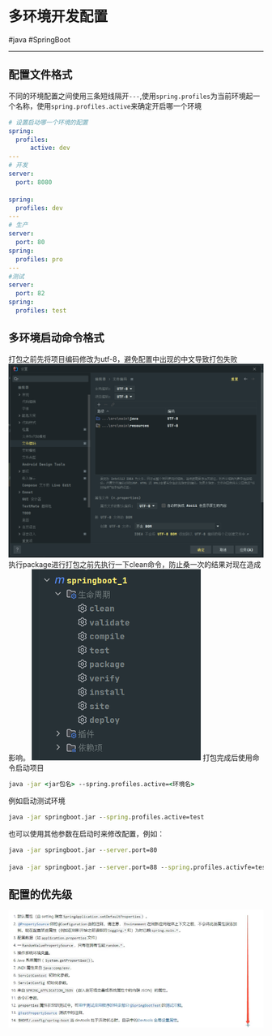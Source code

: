 
# 多环境开发配置
#java #SpringBoot 

---
## 配置文件格式
不同的环境配置之间使用三条短线隔开`---`,使用`spring.profiles`为当前环境起一个名称，使用`spring.profiles.active`来确定开启哪一个环境
```yaml
# 设置启动哪一个环境的配置  
spring:  
  profiles:
	  active: dev  
---  
# 开发  
server:  
  port: 8080  
  
spring:  
  profiles: dev  
---  
# 生产  
server:  
  port: 80  
spring:  
  profiles: pro  
---  
#测试  
server:  
  port: 82  
spring:  
  profiles: test
```
## 多环境启动命令格式
打包之前先将项目编码修改为utf-8，避免配置中出现的中文导致打包失败
![Pasted image 20220915124124](../../../attachments/Pasted%20image%2020220915124124.png)
执行package进行打包之前先执行一下clean命令，防止桑一次的结果对现在造成影响。
![Pasted image 20220915124242](../../../attachments/Pasted%20image%2020220915124242.png)
打包完成后使用命令启动项目
```cmd
java -jar <jar包名> --spring.profiles.active=<环境名>
```
例如启动测试环境
```cmd
java -jar springboot.jar --spring.profiles.active=test
```
也可以使用其他参数在启动时来修改配置，例如：
```cmd
java -jar springboot.jar --server.port=80

java -jar springboot.jar --server.port=88 --spring.profiles.activfe=test
```
## 配置的优先级
![Pasted image 20220915125259](../../../attachments/Pasted%20image%2020220915125259.png)